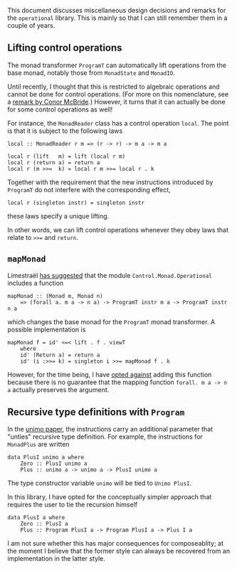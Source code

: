 This document discusses miscellaneous design decisions and remarks for the `operational` library. This is mainly so that I can still remember them in a couple of years.

Lifting control operations
--------------------------
The monad transformer `ProgramT` can automatically lift operations from the base monad, notably those from `MonadState` and `MonadIO`.

Until recently, I thought that this is restricted to algebraic operations and cannot be done for control operations. (For more on this nomenclature, see a [remark by Conor McBride][conor].) However, it turns that it can actually be done for some control operations as well!

  [conor]: http://www.haskell.org/pipermail/haskell-cafe/2010-April/076185.html

For instance, the `MonadReader` class has a control operation `local`. The point is that it is subject to the following laws

    local :: MonadReader r m => (r -> r) -> m a -> m a

    local r (lift   m) = lift (local r m)
    local r (return a) = return a
    local r (m >>=  k) = local r m >>= local r . k

Together with the requirement that the new instructions introduced by `ProgramT` do not interfere with the corresponding effect,

    local r (singleton instr) = singleton instr

these laws specify a unique lifting.

In other words, we can lift control operations whenever they obey laws that relate to `>>=` and `return`.

`mapMonad`
----------
Limestraël [has suggested][1] that the module `Control.Monad.Operational` includes a function

    mapMonad :: (Monad m, Monad n)
        => (forall a. m a -> n a) -> ProgramT instr m a -> ProgramT instr n a

which changes the base monad for the `ProgramT` monad transformer. A possible implementation is

    mapMonad f = id' <=< lift . f . viewT
        where
        id' (Return a) = return a
        id' (i :>>= k) = singleton i >>= mapMonad f . k

However, for the time being, I have [opted against][1] adding this function because there is no guarantee that the mapping function `forall. m a -> n a` actually preserves the argument.


  [1]: http://www.haskell.org/pipermail/haskell-cafe/2010-May/077094.html
  [2]: http://www.haskell.org/pipermail/haskell-cafe/2010-May/077097.html


Recursive type definitions with `Program`
-----------------------------------------
In the [unimo paper][unimo], the instructions carry an additional parameter that "unties" recursive type definition. For example, the instructions for `MonadPlus` are written

    data PlusI unimo a where
        Zero :: PlusI unimo a
        Plus :: unimo a -> unimo a -> PlusI unimo a

The type constructor variable `unimo` will be tied to `Unimo PlusI`.

In this library, I have opted for the conceptually simpler approach that requires the user to tie the recursion himself

    data PlusI a where
        Zero :: PlusI a
        Plus :: Program PlusI a -> Program PlusI a -> Plus I a

I am not sure whether this has major consequences for composeablity; at the moment I believe that the former style can always be recovered from an implementation in the latter style.


  [unimo]: http://web.cecs.pdx.edu/~cklin/papers/unimo-143.pdf "Chuan-kai Lin. Programming Monads Operationally with Unimo."
